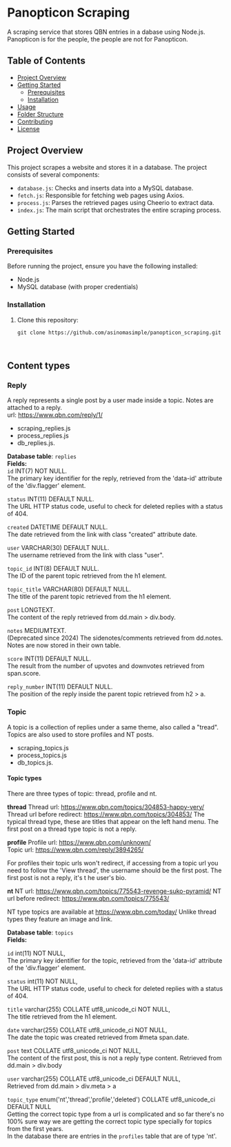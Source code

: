 # Panopticon Scraping

A scraping service that stores QBN entries in a dabase using Node.js.  
Panopticon is for the people, the people are not for Panopticon.

## Table of Contents

- [Project Overview](#project-overview)
- [Getting Started](#getting-started)
  - [Prerequisites](#prerequisites)
  - [Installation](#installation)
- [Usage](#usage)
- [Folder Structure](#folder-structure)
- [Contributing](#contributing)
- [License](#license)

## Project Overview

This project scrapes a website and stores it in a database. The project consists of several components:

- `database.js`: Checks and inserts data into a MySQL database.
- `fetch.js`: Responsible for fetching web pages using Axios.
- `process.js`: Parses the retrieved pages using Cheerio to extract data.
- `index.js`: The main script that orchestrates the entire scraping process.

## Getting Started

### Prerequisites

Before running the project, ensure you have the following installed:

- Node.js
- MySQL database (with proper credentials)

### Installation

1. Clone this repository:

   ```shell
   git clone https://github.com/asinomasimple/panopticon_scraping.git
  
  
## Content types

### Reply
A reply represents a single post by a user made inside a topic. Notes are attached to a reply.  
url: https://www.qbn.com/reply/1/

- scraping_replies.js 
- process_replies.js  
- db_replies.js.

**Database table**: `replies`  
**Fields:**  
`id` INT(7) NOT NULL.  
The primary key identifier for the reply, retrieved from the 'data-id' attribute of the 'div.flagger' element.

`status` INT(11) DEFAULT NULL.  
The URL HTTP status code, useful to check for deleted replies with a status of 404.

`created` DATETIME DEFAULT NULL.  
The date retrieved from the link with class "created" attribute date.

`user` VARCHAR(30) DEFAULT NULL.  
The username retrieved from the link with class "user".

`topic_id` INT(8) DEFAULT NULL.  
The ID of the parent topic retrieved from the h1 element.

`topic_title` VARCHAR(80) DEFAULT NULL.  
The title of the parent topic retrieved from the h1 element.

`post` LONGTEXT.  
The content of the reply retrieved from dd.main > div.body.

`notes` MEDIUMTEXT.  
(Deprecated since 2024) The sidenotes/comments retrieved from dd.notes. Notes are now stored in their own table.

`score` INT(11) DEFAULT NULL.  
The result from the number of upvotes and downvotes retrieved from span.score.

`reply_number` INT(11) DEFAULT NULL.  
The position of the reply inside the parent topic retrieved from h2 > a.


### Topic  
A topic is a collection of replies under a same theme, also called a "tread". Topics are also used to store profiles and NT posts.

- scraping_topics.js 
- process_topics.js  
- db_topics.js.

#### Topic types
There are three types of topic: thread, profile and nt.

**thread**
Thread url: https://www.qbn.com/topics/304853-happy-very/
Thread url before redirect: https://www.qbn.com/topics/304853/ 
The typical thread type, these are titles that appear on the left hand menu. The first post on a thread type topic is not a reply. 

**profile**
Profile url: https://www.qbn.com/unknown/  
Topic url: https://www.qbn.com/reply/3894265/

For profiles their topic urls won't redirect, if accessing from a topic url you need to follow the 'View thread', the username should be the first post. The first post is not a reply, it's t he user's bio.

**nt**
NT url: https://www.qbn.com/topics/775543-revenge-suko-pyramid/ 
NT url before redirect: https://www.qbn.com/topics/775543/

NT type topics are available at https://www.qbn.com/today/ 
Unlike thread types they feature an image and link.


**Database table**: `topics`  
**Fields:**  

`id` int(11) NOT NULL,   
The primary key identifier for the topic, retrieved from the 'data-id' attribute of the 'div.flagger' element.  

`status` int(11) NOT NULL,  
The URL HTTP status code, useful to check for deleted replies with a status of 404.  

`title` varchar(255) COLLATE utf8_unicode_ci NOT NULL,  
The title retrieved from the h1 element.  

`date` varchar(255) COLLATE utf8_unicode_ci NOT NULL,  
The date the topic was created retrieved from #meta span.date.

`post` text COLLATE utf8_unicode_ci NOT NULL,  
The content of the first post, this is not a reply type content. 
Retrieved from dd.main > div.body

`user` varchar(255) COLLATE utf8_unicode_ci DEFAULT NULL,  
Retrieved from dd.main > div.meta > a

`topic_type` enum('nt','thread','profile','deleted') COLLATE utf8_unicode_ci DEFAULT NULL  
Getting the correct topic type from a url is complicated and so far there's no 100% sure way we are getting the correct topic type specially for topics from the first years.  
In the database there are entries in the `profiles` table that are of type 'nt'. 